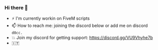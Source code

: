 ### Hi there 👋

- ⚡ I'm currently workin on FiveM scripts
- 📫 How to reach me: joining the discord below or add me on discord `d0cc.`
- 💥 Join my discord for getting support: https://discord.gg/VU9Vhyhe7b
- 🇮🇹

<!--
**docc5m/docc5m** is a ✨ _special_ ✨ repository because its `README.md` (this file) appears on your GitHub profile.

Here are some ideas to get you started:

- 🔭 I’m currently working on ...
- 🌱 I’m currently learning ...
- 👯 I’m looking to collaborate on ...
- 🤔 I’m looking for help with ...
- 💬 Ask me about ...
- 📫 How to reach me: ...
- 😄 Pronouns: ...
- ⚡ Fun fact: ...
-->
